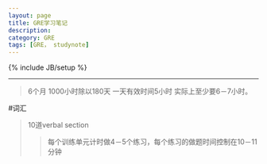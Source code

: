 ```yaml
---
layout: page
title: GRE学习笔记
description: 
category: GRE
tags: [GRE， studynote]
---
```

{% include JB/setup %}

---
>6个月 1000小时除以180天 一天有效时间5小时 实际上至少要6－7小时。

#词汇

>10道verbal section 
>>每个训练单元计时做4－5个练习，每个练习的做题时间控制在10－11 分钟










	
	


